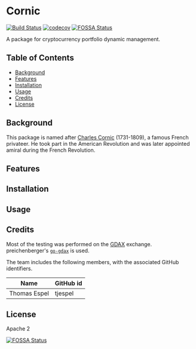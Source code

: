 # Cornic

[![Build Status](https://travis-ci.com/tjespel/cornic.svg?token=H7bzknKpKUjcDxrX949q&branch=master)](https://travis-ci.com/tjespel/cornic) [![codecov](https://codecov.io/gh/tjespel/cornic/branch/master/graph/badge.svg?token=KgbYnPMyLW)](https://codecov.io/gh/tjespel/cornic) [![FOSSA Status](https://app.fossa.io/api/projects/git%2Bgithub.com%2Ftjespel%2Fcornic.svg?type=shield)](https://app.fossa.io/projects/git%2Bgithub.com%2Ftjespel%2Fcornic?ref=badge_shield)

A package for cryptocurrency portfolio dynamic management.

## Table of Contents

- [Background](#background)
- [Features](#features)
- [Installation](#installation)
- [Usage](#usage)
- [Credits](#credits)
- [License](#license)

## Background

This package is named after [Charles Cornic](https://fr.wikipedia.org/wiki/Charles_Cornic) (1731-1809), a famous French privateer. He took part in the American Revolution and was later appointed amiral during the French Revolution.

## Features

## Installation

## Usage

## Credits

Most of the testing was performed on the [GDAX](www.gdax.com) exchange. preichenberger's [`go-gdax`](https://github.com/preichenberger/go-gdax) is used.

The team includes the following members, with the associated GitHub identifiers.

| Name | GitHub id |
| --- | --- |
|Thomas Espel|tjespel|

## License
Apache 2

[![FOSSA Status](https://app.fossa.io/api/projects/git%2Bgithub.com%2Ftjespel%2Fcornic.svg?type=large)](https://app.fossa.io/projects/git%2Bgithub.com%2Ftjespel%2Fcornic?ref=badge_large)
